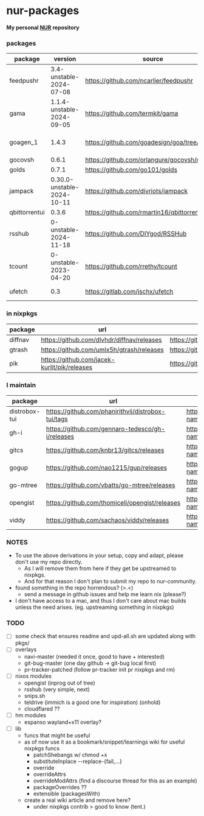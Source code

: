 # nur-packages

**My personal [NUR](https://github.com/nix-community/NUR) repository**

### packages

| package       | version                    | source                                        | reason                                                                                                           |
| ------------- | -------------------------- | --------------------------------------------- | ---------------------------------------------------------------------------------------------------------------- |
| feedpushr     | 3.4-unstable-2024-07-08    | https://github.com/ncarlier/feedpushr         | rss notify via scripts                                                                                           |
| gama          | 1.1.4-unstable-2024-09-05  | https://github.com/termkit/gama               | (upstreamable) gama-tui                                                                                          |
| goagen_1      | 1.4.3                      | https://github.com/goadesign/goa/tree/v1      | oudated goadesign command, for feedpushr, can be deprecated once https://github.com/ncarlier/feedpushr/issues/93 |
| gocovsh       | 0.6.1                      | https://github.com/orlangure/gocovsh/releases | contrib once (upstreamable)                                                                                      |
| golds         | 0.7.1                      | https://github.com/go101/golds                | godoc alternative (upstreamable)                                                                                 |
| jampack       | 0.30.0-unstable-2024-10-11 | https://github.com/divriots/jampack           | can be used from inside node but packaged just in case                                                           |
| qbittorrentui | 0.3.6                      | https://github.com/rmartin16/qbittorrentui    | use it in servers, lightweight webui client                                                                      |
| rsshub        | 0-unstable-2024-11-18      | https://github.com/DIYgod/RSSHub              | (failed to source upstream pr-tracker custom route) (nixpkgs upstream nixos module)                              |
| tcount        | 0-unstable-2023-04-20      | https://github.com/rrethy/tcount              | (upstreamable)                                                                                                   |
| ufetch        | 0.3                        | https://gitlab.com/jschx/ufetch               | minimal bash fetch + custom patch see https://github.com/mrtnvgr/nixpkgs/pull/1                                  |

### in nixpkgs

| package | url                                          | nixpkgs pr (by anyone)                       |
| ------- | -------------------------------------------- | -------------------------------------------- |
| diffnav | https://github.com/dlvhdr/diffnav/releases   | https://github.com/nixos/nixpkgs/pull/345587 |
| gtrash  | https://github.com/umlx5h/gtrash/releases    | https://github.com/NixOS/nixpkgs/pull/281705 |
| pik     | https://github.com/jacek-kurlit/pik/releases | https://github.com/NixOS/nixpkgs/pull/350269 |

### I maintain

| package       | url                                                | nixpkgs location                                                                       | pr                                           |
| ------------- | -------------------------------------------------- | -------------------------------------------------------------------------------------- | -------------------------------------------- |
| distrobox-tui | https://github.com/phanirithvij/distrobox-tui/tags | https://github.com/NixOS/nixpkgs/blob/master/pkgs/by-name/di/distrobox-tui/package.nix | https://github.com/NixOS/nixpkgs/pull/332765 |
| gh-i          | https://github.com/gennaro-tedesco/gh-i/releases   | https://github.com/NixOS/nixpkgs/blob/master/pkgs/by-name/gh/gh-i/package.nix          | https://github.com/NixOS/nixpkgs/pull/332765 |
| gitcs         | https://github.com/knbr13/gitcs/releases           | https://github.com/NixOS/nixpkgs/blob/master/pkgs/by-name/gi/gitcs/package.nix         | https://github.com/NixOS/nixpkgs/pull/332765 |
| gogup         | https://github.com/nao1215/gup/releases            | https://github.com/NixOS/nixpkgs/blob/master/pkgs/by-name/go/gogup/package.nix         | https://github.com/NixOS/nixpkgs/pull/332765 |
| go-mtree      | https://github.com/vbatts/go-mtree/releases        | https://github.com/NixOS/nixpkgs/blob/master/pkgs/by-name/go/gomtree/package.nix       | https://github.com/NixOS/nixpkgs/pull/332765 |
| opengist      | https://github.com/thomiceli/opengist/releases     | https://github.com/NixOS/nixpkgs/blob/master/pkgs/by-name/op/opengist/package.nix      | https://github.com/NixOS/nixpkgs/pull/349718 |
| viddy         | https://github.com/sachaos/viddy/releases          | https://github.com/NixOS/nixpkgs/blob/master/pkgs/by-name/vi/viddy/package.nix         | https://github.com/NixOS/nixpkgs/pull/336100 |

### NOTES

- To use the above derivations in your setup, copy and adapt, please don't use my repo directly.
  - As I will remove them from here if they get be upstreamed to nixpkgs.
  - And for that reason I don't plan to submit my repo to nur-community.
- found something in the repo horrendous? (>.<)
  - send a message in github issues and help me learn nix (please?)
- I don't have access to a mac, and thus I don't care about mac builds unless the need arises. (eg. upstreaming something in nixpkgs)

### TODO

- [ ] some check that ensures readme and upd-all.sh are updated along with pkgs/
- [ ] overlays
  - navi-master (needed it once, good to have + interested)
  - git-bug-master (one day github -> git-bug local first)
  - pr-tracker-patched (follow pr-tracker init pr nixpkgs and rm)
- [ ] nixos modules
  - opengist (inprog out of tree)
  - rsshub (very simple, next)
  - snips.sh
  - teldrive (immich is a good one for inspiration) (onhold)
  - cloudflared ??
- [ ] hm modules
  - espanso wayland+x11 overlay?
- [ ] lib
  - funcs that might be useful
  - as of now use it as a bookmark/snippet/learnings wiki for useful nixpkgs funcs
    - patchShebangs w/ chmod +x
    - substituteInplace --replace-{fail,...}
    - override
    - overrideAttrs
    - overrideModAttrs (find a discourse thread for this as an example)
    - packageOverrides ??
    - extensible (packagesWith)
  - create a real wiki article and remove here?
    - under nixpkgs contrib > good to know (tent.)
